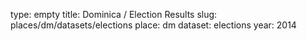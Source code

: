 type: empty
title: Dominica / Election Results
slug: places/dm/datasets/elections
place: dm
dataset: elections
year: 2014
